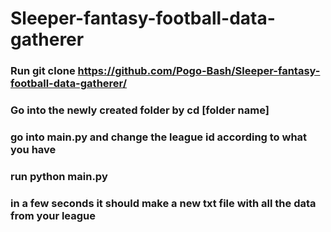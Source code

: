 # Sleeper-fantasy-football-data-gatherer 
### Run git clone https://github.com/Pogo-Bash/Sleeper-fantasy-football-data-gatherer/
### Go into the newly created folder by cd [folder name]
### go into main.py and change the league id according to what you have
### run python main.py
### in a few seconds it should make a new txt file with all the data from your league
